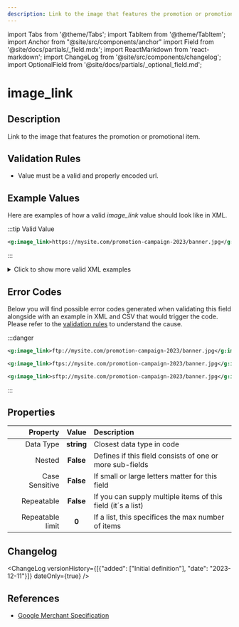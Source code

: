 ```yaml
---
description: Link to the image that features the promotion or promotional item.
---
```


import Tabs from '@theme/Tabs';
import TabItem from '@theme/TabItem';
import Anchor from "@site/src/components/anchor"
import Field from '@site/docs/partials/_field.mdx';
import ReactMarkdown from 'react-markdown';
import ChangeLog from '@site/src/components/changelog';
import OptionalField from '@site/docs/partials/_optional_field.md';

# image_link

<OptionalField/>

## Description

Link to the image that features the promotion or promotional item.






## Validation Rules

- Value must be a valid and properly encoded url.


## Example Values

Here are examples of how a valid *image_link* value  should look like in XML.

<Tabs>
  <TabItem value="valid_xml" label="XML" default>

:::tip Valid Value

```xml
<g:image_link>https://mysite.com/promotion-campaign-2023/banner.jpg</g:image_link>
```

:::

<details>
  <summary>Click to show more valid XML examples</summary>
  <div>

```xml
<g:image_link>https://mysite.com/promotion-campaign-2023/banner.jpg</g:image_link>
```


  </div>
</details>

 </TabItem>
</Tabs>

## Error Codes

Below you will find possible error codes generated when validating this field alongside with an example in XML and CSV that would trigger the code. Please refer to the [validation rules](#validation-rules) to understand the cause.

<Tabs>
  <TabItem value="invalid_xml" label="XML" default>

:::danger <Anchor id="validation_url_scheme_not_allowed" title="validation_url_scheme_not_allowed" />

```xml
<g:image_link>ftp://mysite.com/promotion-campaign-2023/banner.jpg</g:image_link>
```
```xml
<g:image_link>ftps://mysite.com/promotion-campaign-2023/banner.jpg</g:image_link>
```
```xml
<g:image_link>sftp://mysite.com/promotion-campaign-2023/banner.jpg</g:image_link>
```

:::


 </TabItem>
</Tabs>

## Properties

|     **Property** |         **Value**          | **Description**                                              |
|-----------------:|:--------------------------:|:-------------------------------------------------------------|
|        Data Type |    **string**     | Closest data type in code                                    |
|           Nested |      **False**      | Defines if this field consists of one or more sub-fields     |
|   Case Sensitive |  **False**  | If small or large letters matter for this field              |
|       Repeatable |    **False**    | If you can supply multiple items of this field (it´s a list) |
| Repeatable limit | **0** | If a list, this specifices the max number of items           |

## Changelog
<ChangeLog versionHistory={[{"added": ["Initial definition"], "date": "2023-12-11"}]} dateOnly={true} />

## References
- [Google Merchant Specification](https://support.google.com/merchants/answer/6324350)
